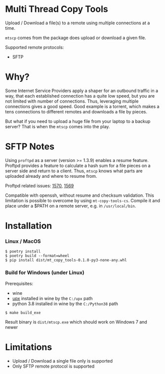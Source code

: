 # Multi Thread Copy Tools

Upload / Download a file(s) to a remote using multiple connections at a time.

`mtscp` comes from the package does upload or download a given file.

Supported remote protocols:
* SFTP


# Why?

Some Internet Service Providers apply a shaper for an outbound traffic in a way,
that each established connection has a quite low speed, but you are not limited with number of connections.
Thus, leveraging multiple connections gives a good speed.
Good example is a torrent, which makes a tens connections to different remotes and downloads a file by pieces.

But what if you need to upload a huge file from your laptop to a backup server?
That is when the `mtscp` comes into the play.


# SFTP Notes

Using `proftpd` as a server (version >= 1.3.9) enables a resume feature.
Proftpd provides a feature to calculate a hash sum for a file pieces on a server side and return to a client.
Thus, `mtscp` knows what parts are uploaded already and where to resume from.

Proftpd related issues: [1570](https://github.com/proftpd/proftpd/issues/1570), [1569](https://github.com/proftpd/proftpd/issues/1569)

Compatible with openssh, without resume and checksum validation. This limitation is possible to overcome by using `mt-copy-tools-cs`.
Compile it and place under a $PATH on a remote server, e.g. in `/usr/local/bin`.


# Installation

### Linux / MacOS

```
$ poetry install
$ poetry build --format=wheel
$ pip install dist/mt_copy_tools-0.1.0-py3-none-any.whl
```

### Build for Windows (under Linux)

Prerequisites:
* wine
* [upx](https://github.com/upx/upx) installed in wine by the `C:/upx` path
* python 3.8 installed in wine by the `C:/Python38` path

```
$ make build_exe
```

Result binary is `dist/mtscp.exe` which should work on Windows 7 and newer


# Limitations

* Upload / Download a single file only is supported
* Only SFTP remote protocol is supported
